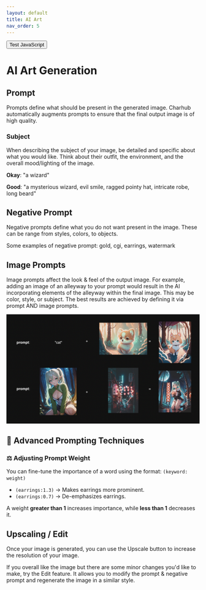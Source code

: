 ```yaml
---
layout: default
title: AI Art
nav_order: 5
---
```

<button onclick="alert('JS is working!')">Test JavaScript</button>
# AI Art Generation
## Prompt
Prompts define what should be present in the generated image. Charhub automatically augments prompts to ensure that the final output image is of high quality. 

### Subject
When describing the subject of your image, be detailed and specific about what you would like. Think about their outfit, the environment, and the overall mood/lighting of the image.

**Okay**: "a wizard"

**Good**: "a mysterious wizard, evil smile, ragged pointy hat, intricate robe, long beard"

## Negative Prompt
Negative prompts define what you do not want present in the image. These can be range from styles, colors, to objects.

Some examples of negative prompt: gold, cgi, earrings, watermark

## Image Prompts
Image prompts affect the look & feel of the output image. For example, adding an image of an alleyway to your prompt would result in the AI incorporating elements of the alleyway within the final image. This may be color, style, or subject. The best results are achieved by defining it via prompt AND image prompts.

![image_prompts](/assets/tutorial.png)

## 🎨 Advanced Prompting Techniques  

### ⚖️ Adjusting Prompt Weight  

You can fine-tune the importance of a word using the format:  `(keyword: weight)`

- `(earrings:1.3)` → Makes earrings more prominent.  
- `(earrings:0.7)` → De-emphasizes earrings.  

A weight **greater than 1** increases importance, while **less than 1** decreases it.


## Upscaling / Edit
Once your image is generated, you can use the Upscale button to increase the resolution of your image.

If you overall like the image but there are some minor changes you'd like to make, try the Edit feature. It allows you to modify the prompt & negative prompt and regenerate the image in a similar style.
